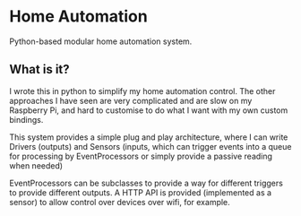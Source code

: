 # Home Automation
Python-based modular home automation system.

## What is it?
I wrote this in python to simplify my home automation control. The other approaches I have seen are very complicated and are slow on my Raspberry Pi, and hard to customise to do what I want with my own custom bindings.

This system provides a simple plug and play architecture, where I can write Drivers (outputs) and Sensors (inputs, which can trigger events into a queue for processing by EventProcessors or simply provide a passive reading when needed)

EventProcessors can be subclasses to provide a way for different triggers to provide different outputs. A HTTP API is provided (implemented as a sensor) to allow control over devices over wifi, for example.
